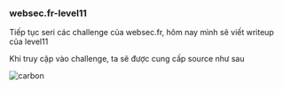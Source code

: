 ### websec.fr-level11
Tiếp tục seri các challenge của websec.fr, hôm nay mình sẽ viết writeup của level11

Khi truy cập vào challenge, ta sẽ được cung cấp source như sau

![carbon](https://user-images.githubusercontent.com/75677317/195657999-6683eba4-0126-480d-9a4e-2898369071fc.png)


